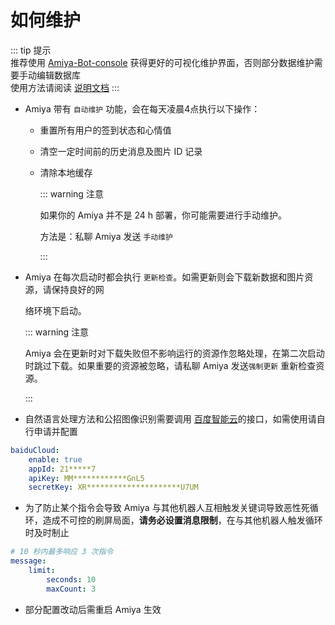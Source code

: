 # 如何维护

::: tip 提示<br>
推荐使用 [Amiya-Bot-console](https://github.com/AmiyaBot/Amiya-Bot-console) 获得更好的可视化维护界面，否则部分数据维护需要手动编辑数据库<br>
使用方法请阅读 [说明文档](/docs/amiyaConsole/)
:::

- Amiya 带有 `自动维护` 功能，会在每天凌晨4点执行以下操作：
    - 重置所有用户的签到状态和心情值
    
    - 清空一定时间前的历史消息及图片 ID 记录
    
    - 清除本地缓存
    
      ::: warning 注意<br>
    
      如果你的 Amiya 并不是 24 h 部署，你可能需要进行手动维护。
    
      方法是：私聊 Amiya 发送 `手动维护`
    
      :::
    
- Amiya 在每次启动时都会执行 `更新检查`。如需更新则会下载新数据和图片资源，请保持良好的网

    络环境下启动。

    ::: warning 注意<br>

    Amiya 会在更新时对下载失败但不影响运行的资源作忽略处理，在第二次启动时跳过下载。如果重要的资源被忽略，请私聊 Amiya 发送`强制更新` 重新检查资源。

    :::

- 自然语言处理方法和公招图像识别需要调用 [百度智能云](https://cloud.baidu.com/)的接口，如需使用请自行申请并配置

```yaml
baiduCloud:
    enable: true
    appId: 21*****7
    apiKey: MM************GnL5
    secretKey: XR*********************U7UM
```

- 为了防止某个指令会导致 Amiya 与其他机器人互相触发关键词导致恶性死循环，造成不可控的刷屏局面，**请务必设置消息限制**，在与其他机器人触发循环时及时制止

```yaml
# 10 秒内最多响应 3 次指令
message:
    limit:
        seconds: 10
        maxCount: 3
```

- 部分配置改动后需重启 Amiya 生效
